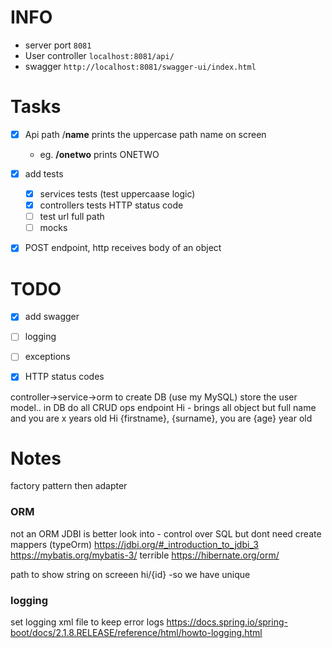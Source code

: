 
# INFO
- server port `8081`
- User controller `localhost:8081/api/`
- swagger `http://localhost:8081/swagger-ui/index.html`


# Tasks

- [x] Api path /**name** prints the uppercase path name on screen  
   - eg. **/onetwo** prints ONETWO
- [x] add tests
   - [x] services tests (test uppercaase logic)
   - [x] controllers tests HTTP status code
   - [ ] test url full path
   - [ ] mocks
- [x] POST endpoint, http receives body of an object



# TODO

- [x] add swagger
- [ ] logging
- [ ] exceptions
- [x] HTTP status codes


controller->service->orm to create DB  (use my MySQL)
store the user model.. in DB  do all CRUD ops
endpoint Hi - brings all object but full name and you are x years old
Hi {firstname}, {surname}, you are {age} year old


# Notes
factory pattern then adapter
### ORM
not an ORM
JDBI is better look into - control over SQL but dont need create mappers (typeOrm)
https://jdbi.org/#_introduction_to_jdbi_3
https://mybatis.org/mybatis-3/
terrible
https://hibernate.org/orm/

path to show string on screeen
hi/{id}  -so we have unique

### logging
set logging xml file to keep error logs
https://docs.spring.io/spring-boot/docs/2.1.8.RELEASE/reference/html/howto-logging.html
